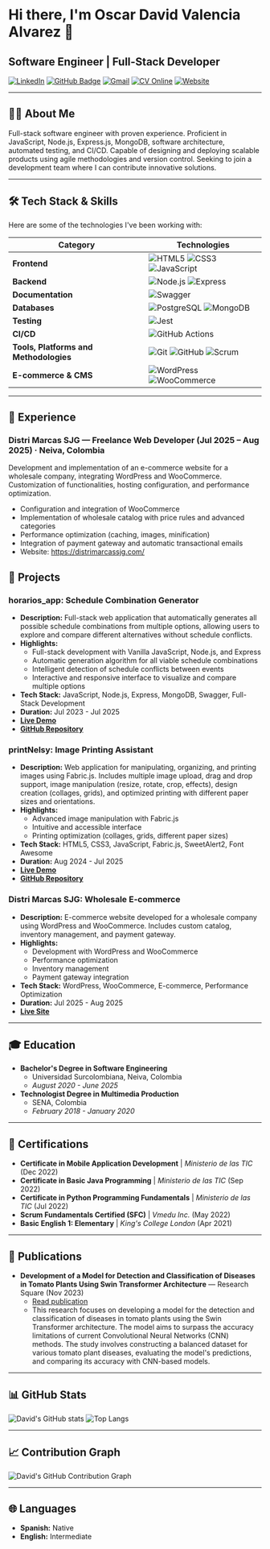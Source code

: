# Hi there, I'm Oscar David Valencia Alvarez 👋

## Software Engineer | Full-Stack Developer

[![LinkedIn](https://img.shields.io/badge/LinkedIn-0077B5?style=flat-square&logo=linkedin&logoColor=white)](https://www.linkedin.com/in/oscar-david-valencia-alvarez-3b26321a3/) [![GitHub Badge](https://img.shields.io/badge/-GitHub-181717?style=flat-square&logo=github&logoColor=white)](https://github.com/DavidValenciaX) [![Gmail](https://img.shields.io/badge/Gmail-D14836?style=flat-square&logo=gmail&logoColor=white)](mailto:davidvalencia0526@gmail.com) [![CV Online](https://img.shields.io/badge/CV%20Online-JSONResume-0A66C2?style=flat-square)](https://registry.jsonresume.org/DavidValenciaX) [![Website](https://img.shields.io/badge/Website-davidvalencia.site-1e90ff?style=flat-square&logo=firefox&logoColor=white)](https://davidvalencia.site)

---

## 👨‍💻 About Me

Full-stack software engineer with proven experience. Proficient in JavaScript, Node.js, Express.js, MongoDB, software architecture, automated testing, and CI/CD. Capable of designing and deploying scalable products using agile methodologies and version control. Seeking to join a development team where I can contribute innovative solutions.

---

## 🛠️ Tech Stack & Skills

Here are some of the technologies I've been working with:

| Category          | Technologies                                                                                                                                                                                                    |
| ----------------- | --------------------------------------------------------------------------------------------------------------------------------------------------------------------------------------------------------------- |
| **Frontend**      | ![HTML5](https://img.shields.io/badge/-HTML5-E34F26?style=flat-square&logo=html5&logoColor=white) ![CSS3](https://img.shields.io/badge/-CSS3-1572B6?style=flat-square&logo=css3&logoColor=white) ![JavaScript](https://img.shields.io/badge/-JavaScript-F7DF1E?style=flat-square&logo=javascript&logoColor=black)                                                                                                                            |
| **Backend**       | ![Node.js](https://img.shields.io/badge/-Node.js-339933?style=flat-square&logo=node.js&logoColor=white) ![Express](https://img.shields.io/badge/-Express-000000?style=flat-square&logo=express&logoColor=white)                                                                                                                          |
| **Documentation** | ![Swagger](https://img.shields.io/badge/-Swagger-85EA2D?style=flat-square&logo=swagger&logoColor=black) |
| **Databases**     | ![PostgreSQL](https://img.shields.io/badge/-PostgreSQL-336791?style=flat-square&logo=postgresql&logoColor=white) ![MongoDB](https://img.shields.io/badge/-MongoDB-47A248?style=flat-square&logo=mongodb&logoColor=white)                                                                                                                                                                                                                                                                                             |
| **Testing**       | ![Jest](https://img.shields.io/badge/-Jest-C21325?style=flat-square&logo=jest&logoColor=white)                                                                                                                 |
| **CI/CD**         | ![GitHub Actions](https://img.shields.io/badge/-GitHub%20Actions-2088FF?style=flat-square&logo=github-actions&logoColor=white)                                                                                 |
| **Tools, Platforms and Methodologies** | ![Git](https://img.shields.io/badge/Git-F05032?style=flat-square&logo=git&logoColor=white) ![GitHub](https://img.shields.io/badge/GitHub-181717?style=flat-square&logo=github&logoColor=white) ![Scrum](https://img.shields.io/badge/Scrum-009688?style=flat-square&logo=trello&logoColor=white)                                                                                                                                                                                                                                                                                                             |
| **E-commerce & CMS** | ![WordPress](https://img.shields.io/badge/WordPress-21759B?style=flat-square&logo=wordpress&logoColor=white) ![WooCommerce](https://img.shields.io/badge/WooCommerce-96588A?style=flat-square&logo=woocommerce&logoColor=white)                                                                                                              |

---

## 💼 Experience

### Distri Marcas SJG — Freelance Web Developer (Jul 2025 – Aug 2025) · Neiva, Colombia

Development and implementation of an e-commerce website for a wholesale company, integrating WordPress and WooCommerce. Customization of functionalities, hosting configuration, and performance optimization.

- Configuration and integration of WooCommerce
- Implementation of wholesale catalog with price rules and advanced categories
- Performance optimization (caching, images, minification)
- Integration of payment gateway and automatic transactional emails
- Website: <https://distrimarcassjg.com/>

## 🚀 Projects

### horarios_app: Schedule Combination Generator

- **Description:** Full-stack web application that automatically generates all possible schedule combinations from multiple options, allowing users to explore and compare different alternatives without schedule conflicts.
- **Highlights:**
  - Full-stack development with Vanilla JavaScript, Node.js, and Express
  - Automatic generation algorithm for all viable schedule combinations
  - Intelligent detection of schedule conflicts between events
  - Interactive and responsive interface to visualize and compare multiple options
- **Tech Stack:** JavaScript, Node.js, Express, MongoDB, Swagger, Full-Stack Development
- **Duration:** Jul 2023 - Jul 2025
- **[Live Demo](https://horarios-application.netlify.app/)**
- **[GitHub Repository](https://github.com/DavidValenciaX/horarios_app)**

### printNelsy: Image Printing Assistant

- **Description:** Web application for manipulating, organizing, and printing images using Fabric.js. Includes multiple image upload, drag and drop support, image manipulation (resize, rotate, crop, effects), design creation (collages, grids), and optimized printing with different paper sizes and orientations.
- **Highlights:**
  - Advanced image manipulation with Fabric.js
  - Intuitive and accessible interface
  - Printing optimization (collages, grids, different paper sizes)
- **Tech Stack:** HTML5, CSS3, JavaScript, Fabric.js, SweetAlert2, Font Awesome
- **Duration:** Aug 2024 - Jul 2025
- **[Live Demo](https://print-nelsy.vercel.app/)**
- **[GitHub Repository](https://github.com/DavidValenciaX/printNelsy)**

### Distri Marcas SJG: Wholesale E-commerce

- **Description:** E-commerce website developed for a wholesale company using WordPress and WooCommerce. Includes custom catalog, inventory management, and payment gateway.
- **Highlights:**
  - Development with WordPress and WooCommerce
  - Performance optimization
  - Inventory management
  - Payment gateway integration
- **Tech Stack:** WordPress, WooCommerce, E-commerce, Performance Optimization
- **Duration:** Jul 2025 - Aug 2025
- **[Live Site](https://distrimarcassjg.com/)**

---

## 🎓 Education

- **Bachelor's Degree in Software Engineering**
  - Universidad Surcolombiana, Neiva, Colombia
  - *August 2020 - June 2025*
- **Technologist Degree in Multimedia Production**
  - SENA, Colombia
  - *February 2018 - January 2020*

---

## 📜 Certifications

- **Certificate in Mobile Application Development** | *Ministerio de las TIC* (Dec 2022)
- **Certificate in Basic Java Programming** | *Ministerio de las TIC* (Sep 2022)
- **Certificate in Python Programming Fundamentals** | *Ministerio de las TIC* (Jul 2022)
- **Scrum Fundamentals Certified (SFC)** | *Vmedu Inc.* (May 2022)
- **Basic English 1: Elementary** | *King's College London* (Apr 2021)

---

## 📰 Publications

- **Development of a Model for Detection and Classification of Diseases in Tomato Plants Using Swin Transformer Architecture** — Research Square (Nov 2023)
  - [Read publication](https://dx.doi.org/10.21203/rs.3.rs-3618075/v1)
  - This research focuses on developing a model for the detection and classification of diseases in tomato plants using the Swin Transformer architecture. The model aims to surpass the accuracy limitations of current Convolutional Neural Networks (CNN) methods. The study involves constructing a balanced dataset for various tomato plant diseases, evaluating the model's predictions, and comparing its accuracy with CNN-based models.

---

## 📊 GitHub Stats

![David's GitHub stats](https://github-readme-stats.vercel.app/api?username=DavidValenciaX&show_icons=true&theme=radical)
![Top Langs](https://github-readme-stats.vercel.app/api/top-langs/?username=DavidValenciaX&layout=compact&theme=radical)

---

## 📈 Contribution Graph

![David's GitHub Contribution Graph](https://ghchart.rshah.org/DavidValenciaX?theme=dark)

---

## 🌐 Languages

- **Spanish:** Native
- **English:** Intermediate
